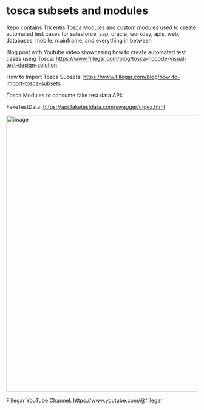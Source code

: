 # tosca subsets and modules
Repo contains Tricentis Tosca Modules and custom modules used to create automated test cases for salesforce, sap, oracle, workday, apis, web, databases, mobile, mainframe, and everything in between

Blog post with Youtube video showcasing how to create automated test cases using Tosca:
https://www.fillegar.com/blog/tosca-nocode-visual-test-design-solution

How to Import Tosca Subsets:
https://www.fillegar.com/blog/how-to-import-tosca-subsets

Tosca Modules to consume fake test data API: 

FakeTestData:
https://api.faketestdata.com/swagger/index.html

<img width="727" alt="image" src="https://github.com/fillegar/tosca-subsets/assets/7968004/4658508b-9506-4d0a-b0de-6ee0f9180ab6">

Fillegar YouTube Channel:
https://www.youtube.com/@fillegar
